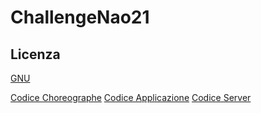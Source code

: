 # ChallengeNao21

## Licenza
[GNU](https://www.gnu.org/licenses/gpl-3.0.html)

[Codice Choreographe](https://github.com/GiovanniBellorio/ChallengeNao21/tree/master/task2/nao_project)
[Codice Applicazione](https://github.com/GiovanniBellorio/ChallengeNao21/tree/master/task2/app_joystick/app/src)
[Codice Server](https://github.com/GiovanniBellorio/ChallengeNao21/tree/master/task2/server)


